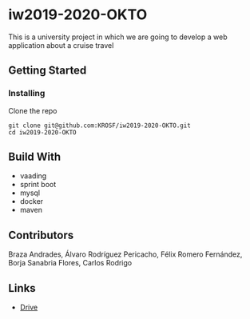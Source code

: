 # iw2019-2020-OKTO

This is a university project in which we are going to develop a web application about a cruise travel

## Getting Started

### Installing

Clone the repo

```
git clone git@github.com:KROSF/iw2019-2020-OKTO.git
cd iw2019-2020-OKTO
```

## Build With

- vaading
- sprint boot
- mysql
- docker
- maven

## Contributors

Braza Andrades, Álvaro
Rodríguez Pericacho, Félix
Romero Fernández, Borja
Sanabria Flores, Carlos Rodrigo

## Links

- [Drive](https://drive.google.com/open?id=19r3ELZR9JRNUpsop1kgBUzAj22DI_3PxU4_hc8r5okc)
